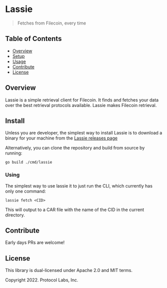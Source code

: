 # Lassie

> Fetches from Filecoin, every time

## Table of Contents

- [Overview](#overview)
- [Setup](#setup)
- [Usage](#usage)
- [Contribute](#contribute)
- [License](#license)

## Overview

Lassie is a simple retrieval client for Filecoin. It finds and fetches your data over the best retrieval protocols available. Lassie makes Filecoin retrieval.

## Install

Unless you are developer, the simplest way to install Lassie is to download a binary for your machine from the [Lassie releases page](https://github.com/filecoin-project/lassie/releases)

Alternatively, you can clone the repository and build from source by running:

```
go build ./cmd/lassie
```

### Using

The simplest way to use lassie it to just run the CLI, which currently has only one command:

```
lassie fetch <CID>
```

This will output to a CAR file with the name of the CID in the current directory.

## Contribute

Early days PRs are welcome!

## License

This library is dual-licensed under Apache 2.0 and MIT terms.

Copyright 2022. Protocol Labs, Inc.
